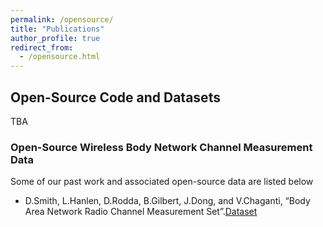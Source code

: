 ```yaml
---
permalink: /opensource/
title: "Publications"
author_profile: true
redirect_from: 
  - /opensource.html
---
```



## Open-Source Code and Datasets

TBA

### Open-Source Wireless Body Network Channel Measurement Data

Some of our past work and associated open-source data are listed below


* D.Smith, L.Hanlen, D.Rodda, B.Gilbert, J.Dong, and V.Chaganti, “Body Area Network Radio Channel Measurement Set”.[Dataset](https://doi.org/10.4225/08/5947409d34552)